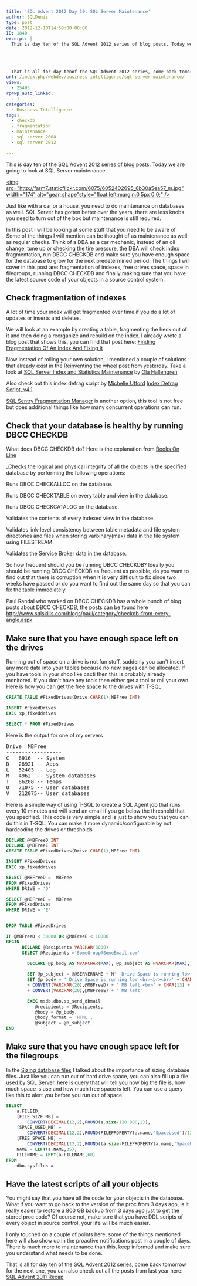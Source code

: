 ```yaml
---
title: 'SQL Advent 2012 Day 10: SQL Server Maintenance'
author: SQLDenis
type: post
date: 2012-12-10T14:50:00+00:00
ID: 1840
excerpt: |
  This is day ten of the SQL Advent 2012 series of blog posts. Today we are going to look at SQL Server maintenance
  
  
  
    
  That is all for day tenof the SQL Advent 2012 series, come back tomorrow for the next one, you can also check out all the posts f&hellip;
url: /index.php/webdev/business-intelligence/sql-server-maintenance/
views:
  - 25495
rp4wp_auto_linked:
  - 1
categories:
  - Business Intelligence
tags:
  - checkdb
  - fragmentation
  - maintenance
  - sql server 2008
  - sql server 2012

---
```

This is day ten of the [SQL Advent 2012 series][1] of blog posts. Today we are going to look at SQL Server maintenance
  
[<img src="http://farm7.staticflickr.com/6075/6052402695_6b30a5ea57_m.jpg" width="174" alt="gear_shape"style="float:left;margin:0 5px 0 0;" />][2]

Just like with a car or a house, you need to do maintenance on databases as well. SQL Server has gotten better over the years, there are less knobs you need to turn out of the box but maintenance is still required.
  
In this post I will be looking at some stuff that you need to be aware of. Some of the things I will mention can be thought of as maintenance as well as regular checks. Think of a DBA as a car mechanic, instead of an oil change, tune up or checking the tire pressure, the DBA will check index fragmentation, run DBCC CHECKDB and make sure you have enough space for the database to grow for the next predetermined period. The things I will cover in this post are: fragmentation of indexes, free drives space, space in filegroups, running DBCC CHECKDB and finally making sure that you have the latest source code of your objects in a source control system.

## Check fragmentation of indexes

A lot of time your index will get fragmented over time if you do a lot of updates or inserts and deletes.
  
We will look at an example by creating a table, fragmenting the heck out of it and then doing a reorganize and rebuild on the index. I already wrote a blog post that shows this, you can find that post here: [Finding Fragmentation Of An Index And Fixing It][3]

Now instead of rolling your own solution, I mentioned a couple of solutions that already exist in the [Reinventing the wheel][4] post from yesterday. Take a look at [SQL Server Index and Statistics Maintenance][5] by [Ola Hallengren][6]

Also check out this index defrag script by [Michelle Ufford][7] [Index Defrag Script, v4.1][8]

[SQL Sentry Fragmentation Manager][9] is another option, this tool is not free but does additional things like how many concurrent operations can run.

## Check that your database is healthy by running DBCC CHECKDB

What does DBCC CHECKDB do? Here is the explanation from [Books On Line][10]
  
_Checks the logical and physical integrity of all the objects in the specified database by performing the following operations:</p> 

Runs DBCC CHECKALLOC on the database.

Runs DBCC CHECKTABLE on every table and view in the database.

Runs DBCC CHECKCATALOG on the database.

Validates the contents of every indexed view in the database.

Validates link-level consistency between table metadata and file system directories and files when storing varbinary(max) data in the file system using FILESTREAM.

Validates the Service Broker data in the database.</em>

So how frequent should you be running DBCC CHECKDB? Ideally you should be running DBCC CHECKDB as frequent as possible, do you want to find out that there is corruption when it is very difficult to fix since two weeks have passed or do you want to find out the same day so that you can fix the table immediately.

Paul Randal who worked on DBCC CHECKDB has a whole bunch of blog posts about DBCC CHECKDB, the posts can be found here http://www.sqlskills.com/blogs/paul/category/checkdb-from-every-angle.aspx

## Make sure that you have enough space left on the drives

Running out of space on a drive is not fun stuff, suddenly you can't insert any more data into your tables because no new pages can be allocated. If you have tools in your shop like cacti then this is probably already monitored. If you don't have any tools then either get a tool or roll your own. Here is how you can get the free space fo the drives with T-SQL

```sql
CREATE TABLE #FixedDrives(Drive CHAR(1),MBFree INT)

INSERT #FixedDrives
EXEC xp_fixeddrives

SELECT * FROM #FixedDrives
```

Here is the output for one of my servers

<pre>Drive	MBFree
------------------
C	6916  -- System
D	28921 -- Apps
L	52403 -- Log
M	4962  -- System databases
T	86208 -- Temps
U	71075 -- User databases 
V	212075-- User databases </pre>

Here is a simple way of using T-SQL to create a SQL Agent job that runs every 10 minutes and will send an email if you go below the threshold that you specified. This code is very simple and is just to show you that you can do this in T-SQL. You can make it more dynamic/configurable by not hardcoding the drives or thresholds

```sql
DECLARE @MBFreeD INT
DECLARE @MBFreeE INT
CREATE TABLE #FixedDrives(Drive CHAR(1),MBFree INT)

INSERT #FixedDrives
EXEC xp_fixeddrives

SELECT @MBFreeD =  MBFree
FROM #FixedDrives
WHERE DRIVE = 'D'

SELECT @MBFreeE =  MBFree
FROM #FixedDrives
WHERE DRIVE = 'E'


DROP TABLE #FixedDrives

IF @MBFreeD < 30000 OR @MBFreeE < 10000
BEGIN
      DECLARE @Recipients VARCHAR(8000)
	  SELECT @Recipients ='SomeGroup@SomeEmail.com'
		     
		DECLARE @p_body AS NVARCHAR(MAX), @p_subject AS NVARCHAR(MAX), @p_profile_name AS NVARCHAR(MAX)

		SET @p_subject = @@SERVERNAME + N'  Drive Space is running low'
		SET @p_body = ' Drive Space is running low <br><br><br>' + CHAR(13) + CHAR(10) + 'Drive D has ' 
		+ CONVERT(VARCHAR(20),@MBFreeD) + ' MB left <br>' + CHAR(13) + CHAR(10) + 'Drive E has ' 
		+ CONVERT(VARCHAR(20),@MBFreeE) + ' MB left'

		EXEC msdb.dbo.sp_send_dbmail
		   @recipients = @Recipients,
		   @body = @p_body,
		   @body_format = 'HTML',
		   @subject = @p_subject
END
```
## Make sure that you have enough space left for the filegroups

In the [Sizing database files][11] I talked about the importance of sizing database files. Just like you can run out of hard drive space, you can also fill up a file used by SQL Server. here is query that will tell you how big the file is, how much space is use and how much free space is left. You can use a query like this to alert you before you run out of space

```sql
SELECT
	a.FILEID,
	[FILE_SIZE_MB] = 
		CONVERT(DECIMAL(12,2),ROUND(a.size/128.000,2)),
	[SPACE_USED_MB] =
		CONVERT(DECIMAL(12,2),ROUND(FILEPROPERTY(a.name,'SpaceUsed')/128.000,2)),
	[FREE_SPACE_MB] =
		CONVERT(DECIMAL(12,2),ROUND((a.size-FILEPROPERTY(a.name,'SpaceUsed'))/128.000,2)) ,
	NAME = LEFT(a.NAME,35),
	FILENAME = LEFT(a.FILENAME,60)
FROM
	dbo.sysfiles a
```

## Have the latest scripts of all your objects

You might say that you have all the code for your objects in the database. What if you want to go back to the version of the proc from 3 days ago, is it really easier to restore a 800 GB backup from 3 days ago just to get the stored proc code? Of course not, make sure that you have DDL scripts of every object in source control, your life will be much easier.

I only touched on a couple of points here, some of the things mentioned here will also show up in the proactive notifications post in a couple of days. There is much more to maintenance than this, keep informed and make sure you understand what needs to be done.

That is all for day ten of the [SQL Advent 2012 series][1], come back tomorrow for the next one, you can also check out all the posts from last year here: [SQL Advent 2011 Recap][12]

 [1]: /index.php/DataMgmt/DBProgramming/sql-advent-2012-here-is
 [2]: http://www.flickr.com/photos/43830351@N03/6052402695/ "gear_shape by chance.press, on Flickr"
 [3]: /index.php/DataMgmt/DataDesign/finding-fragmentation-of-an-index-and-fi
 [4]: /index.php/DataMgmt/DBProgramming/MSSQLServer/sql-advent-2012-day-10
 [5]: http://ola.hallengren.com/sql-server-index-and-statistics-maintenance.html
 [6]: http://ola.hallengren.com/
 [7]: http://sqlfool.com/
 [8]: http://sqlfool.com/2011/06/index-defrag-script-v4-1/
 [9]: http://www.sqlsentry.net/fragmentation-manager/sql-server-index-analysis-and-defrag.asp
 [10]: http://msdn.microsoft.com/en-us/library/ms176064
 [11]: /index.php/DataMgmt/DBAdmin/MSSQLServerAdmin/sizing-database-files
 [12]: /index.php/DataMgmt/DataDesign/sql-advent-2011-recap